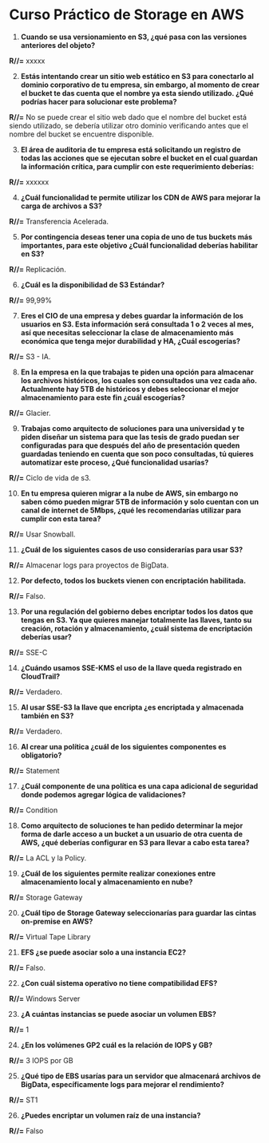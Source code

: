 # Curso Práctico de Storage en AWS

1. **Cuando se usa versionamiento en S3, ¿qué pasa con las versiones anteriores del objeto?**
   
**R//=** xxxxx

2. **Estás intentando crear un sitio web estático en S3 para conectarlo al dominio corporativo de tu empresa, sin embargo, al momento de crear el bucket te das cuenta que el nombre ya esta siendo utilizado. ¿Qué podrías hacer para solucionar este problema?**
 
**R//=** No se puede crear el sitio web dado que el nombre del bucket está siendo utilizado, se debería utilizar otro dominio verificando antes que el nombre del bucket se encuentre disponible.

3. **El área de auditoria de tu empresa está solicitando un registro de todas las acciones que se ejecutan sobre el bucket en el cual guardan la información crítica, para cumplir con este requerimiento deberías:**
   
**R//=** xxxxxx

4. **¿Cuál funcionalidad te permite utilizar los CDN de AWS para mejorar la carga de archivos a S3?**
   
**R//=** Transferencia Acelerada.

5. **Por contingencia deseas tener una copia de uno de tus buckets más importantes, para este objetivo ¿Cuál funcionalidad deberías habilitar en S3?**
    
**R//=** Replicación.

6. **¿Cuál es la disponibilidad de S3 Estándar?**
    
**R//=** 99,99%

7. **Eres el CIO de una empresa y debes guardar la información de los usuarios en S3. Esta información será consultada 1 o 2 veces al mes, así que necesitas seleccionar la clase de almacenamiento más económica que tenga mejor durabilidad y HA, ¿Cuál escogerías?**
    
**R//=** S3 - IA.

8. **En la empresa en la que trabajas te piden una opción para almacenar los archivos históricos, los cuales son consultados una vez cada año. Actualmente hay 5TB de históricos y debes seleccionar el mejor almacenamiento para este fin ¿cuál escogerías?**
    
**R//=** Glacier.

9. **Trabajas como arquitecto de soluciones para una universidad y te piden diseñar un sistema para que las tesis de grado puedan ser configuradas para que después del año de presentación queden guardadas teniendo en cuenta que son poco consultadas, tú quieres automatizar este proceso, ¿Qué funcionalidad usarías?**
    
**R//=** Ciclo de vida de s3.

10. **En tu empresa quieren migrar a la nube de AWS, sin embargo no saben cómo pueden migrar 5TB de información y solo cuentan con un canal de internet de 5Mbps, ¿qué les recomendarías utilizar para cumplir con esta tarea?**
    
**R//=** Usar Snowball.

11. **¿Cuál de los siguientes casos de uso considerarías para usar S3?**
    
**R//=** Almacenar logs para proyectos de BigData.

12. **Por defecto, todos los buckets vienen con encriptación habilitada.**
    
**R//=** Falso.

13. **Por una regulación del gobierno debes encriptar todos los datos que tengas en S3. Ya que quieres manejar totalmente las llaves, tanto su creación, rotación y almacenamiento, ¿cuál sistema de encriptación deberías usar?**
    
**R//=** SSE-C

14. **¿Cuándo usamos SSE-KMS el uso de la llave queda registrado en CloudTrail?**
    
**R//=** Verdadero.

15. **Al usar SSE-S3 la llave que encripta ¿es encriptada y almacenada también en S3?**

**R//=** Verdadero.

16. **Al crear una política ¿cuál de los siguientes componentes es obligatorio?**

**R//=** Statement

17. **¿Cuál componente de una política es una capa adicional de seguridad donde podemos agregar lógica de validaciones?**

**R//=** Condition

18. **Como arquitecto de soluciones te han pedido determinar la mejor forma de darle acceso a un bucket a un usuario de otra cuenta de AWS, ¿qué deberías configurar en S3 para llevar a cabo esta tarea?**

**R//=** La ACL y la Policy.

19. **¿Cuál de los siguientes permite realizar conexiones entre almacenamiento local y almacenamiento en nube?**

**R//=** Storage Gateway

20. **¿Cuál tipo de Storage Gateway seleccionarías para guardar las cintas on-premise en AWS?**

**R//=** Virtual Tape Library

21. **EFS ¿se puede asociar solo a una instancia EC2?**

**R//=** Falso.

22. **¿Con cuál sistema operativo no tiene compatibilidad EFS?**

**R//=** Windows Server

23. **¿A cuántas instancias se puede asociar un volumen EBS?**

**R//=** 1

24. **¿En los volúmenes GP2 cuál es la relación de IOPS y GB?**

**R//=** 3 IOPS por GB

25. **¿Qué tipo de EBS usarías para un servidor que almacenará archivos de BigData, específicamente logs para mejorar el rendimiento?**

**R//=** ST1

26. **¿Puedes encriptar un volumen raíz de una instancia?**

**R//=** Falso
